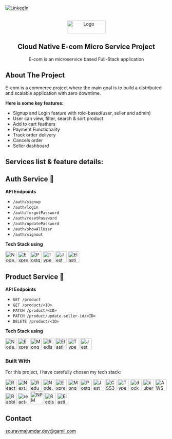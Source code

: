 <a name="readme-top"></a>

[![LinkedIn][linkedin-shield]][linkedin-url]

<!-- PROJECT LOGO -->
<br />
<div align="center">
  <a href="https://github.com/souravdev-eng/E-com-micro-service">
    <img src="./client/public/img/logo.png" alt="Logo" width="120" height="40">
  </a>
  <h2 align="center">Cloud Native E-com Micro Service Project</h2>
  <p align="center">
    E-com is an microservice based Full-Stack application
  </p>
</div>

<!-- <div>
 <img src="./client/public/img/demo.png" alt="Logo" width="100%" height="32%">
</div> -->

<!-- ABOUT THE PROJECT -->

## About The Project

E-com is a commerce project where the main goal is to build a distributed and scalable application with zero downtime.

**Here is some key features:**

- Signup and Login feature with role-based(user, seller and admin)
- User can view, filter, search & sort product
- Add to cart feathers
- Payment Functionality
- Track order delivery
- Cancels order
- Seller dashboard

## Services list & feature details:

## Auth Service 🔑

**API Endpoints**

- `/auth/signup`
- `/auth/login`
- `/auth/forgotPassword`
- `/auth/resetPassword`
- `/auth/updatePassword`
- `/auth/showAllUser`
- `/auth/signout`

**Tech Stack using**

<div style={{display:'flex', gap:'30px'}}>
<img src="https://github.com/get-icon/geticon/raw/master/icons/nodejs-icon.svg" alt="Node.js" width="35px" height="35px">
<img src="https://adware-technologies.s3.amazonaws.com/uploads/technology/thumbnail/20/express-js.png" alt="Express.js" width="35px" height="35px">
<img src="https://github.com/get-icon/geticon/raw/master/icons/postgresql.svg" alt="PostgreSQL" width="35px" height="35px">
<img src="https://github.com/get-icon/geticon/raw/master/icons/typescript-icon.svg" alt="Typescript" width="35px" height="35px">
<img src="https://github.com/get-icon/geticon/raw/master/icons/jest.svg" alt="Jest" width="35px" height="35px">
<img src="https://github.com/get-icon/geticon/raw/master/icons/elasticsearch.svg" alt="Elasticsearch" width="35px" height="35px">
</div>

## Product Service 🔑

**API Endpoints**

- `GET /product`
- `GET /product/<ID>`
- `PATCH /product/<ID>`
- `PATCH /product/update-seller-id/<ID>`
- `DELETE /product/<ID>`

**Tech Stack using**

<div style={{display:'flex', gap:'30px'}}>
<img src="https://github.com/get-icon/geticon/raw/master/icons/nodejs-icon.svg" alt="Node.js" width="35px" height="35px">
<img src="https://adware-technologies.s3.amazonaws.com/uploads/technology/thumbnail/20/express-js.png" alt="Express.js" width="35px" height="35px">
<img src="https://github.com/get-icon/geticon/raw/master/icons/mongodb-icon.svg" alt="MongoDB" width="35px" height="35px">
<img src="https://cdn4.iconfinder.com/data/icons/redis-2/1451/Untitled-2-512.png" alt="Redis" width="35px" height="35px">
<img src="https://github.com/get-icon/geticon/raw/master/icons/elasticsearch.svg" alt="Elasticsearch" width="35px" height="35px">
<img src="https://github.com/get-icon/geticon/raw/master/icons/typescript-icon.svg" alt="Typescript" width="35px" height="35px">
<img src="https://github.com/get-icon/geticon/raw/master/icons/jest.svg" alt="Jest" width="35px" height="35px">
</div>

### Built With

For this project, I have carefully chosen my tech stack:

<div style={{display:'flex', gap:'30px'}}>
<img src="https://github.com/get-icon/geticon/raw/master/icons/react.svg" alt="React" width="35px" height="35px">
<img src="https://github.com/get-icon/geticon/raw/master/icons/nextjs-icon.svg" alt="Next.js" width="35px" height="35px">
<img src="https://github.com/get-icon/geticon/raw/master/icons/redux.svg" alt="Redux" width="35px" height="35px">
<img src="https://github.com/get-icon/geticon/raw/master/icons/nodejs-icon.svg" alt="Node.js" width="35px" height="35px">
<img src="https://adware-technologies.s3.amazonaws.com/uploads/technology/thumbnail/20/express-js.png" alt="Express.js" width="35px" height="35px">
<img src="https://github.com/get-icon/geticon/raw/master/icons/mongodb-icon.svg" alt="MongoDB" width="35px" height="35px">
<img src="https://github.com/get-icon/geticon/raw/master/icons/postgresql.svg" alt="PostgreSQL" width="35px" height="35px">
<img src="https://github.com/get-icon/geticon/raw/master/icons/jest.svg" alt="Jest" width="35px" height="35px">
<img src="https://github.com/get-icon/geticon/raw/master/icons/css-3.svg" alt="CSS3" width="35px" height="35px">
<img src="https://github.com/get-icon/geticon/raw/master/icons/typescript-icon.svg" alt="Typescript" width="35px" height="35px">
<img src="https://github.com/get-icon/geticon/raw/master/icons/docker-icon.svg" alt="docker" width="35px" height="35px">
<img src="https://github.com/get-icon/geticon/blob/master/icons/kubernetes.svg" alt="kubernetes" width="35px" height="35px">
<img src="https://github.com/get-icon/geticon/blob/master/icons/aws.svg" alt="AWS" width="35px" height="35px">
<img src="https://github.com/get-icon/geticon/blob/master/icons/rabbitmq.svg" alt="RabbitMQ" width="35px" height="35px">
<img src="https://testing-library.com/img/octopus-64x64.png" alt="react-testing-library" width="35px" height="35px">
<img src="https://github.com/get-icon/geticon/raw/master/icons/npm.svg" alt="NPM" width="40px" height="40px">
<img src="https://cdn4.iconfinder.com/data/icons/redis-2/1451/Untitled-2-512.png" alt="Redis" width="35px" height="35px">
<img src="https://github.com/get-icon/geticon/raw/master/icons/elasticsearch.svg" alt="Elasticsearch" width="35px" height="35px">
</div>

## Contact

souravmajumdar.dev@gamil.com

[linkedin-shield]: https://img.shields.io/badge/-LinkedIn-black.svg?style=for-the-badge&logo=linkedin&colorB=555
[linkedin-url]: https://www.linkedin.com/in/majumdarsourav/
